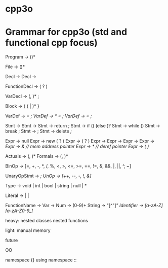 # cpp3o

# Grammar for cpp3o (std and functional cpp focus)

Program -> (<File>)*

File -> (<Decl>)*

Decl -> <FunctionDecl>
Decl -> <VarDecl>

FunctionDecl -> <Type> <FunctionName> ( <Formals>? ) <Block>

VarDecl -> <Type> <Identifier> (, <Identifier>)* ;

Block -> { (<Stmt> | <Decl>)* }

VarDef -> <Type> <Var> = <Expr> ;
VarDef -> * <Var> = <Expr> ;
VarDef -> <Var> = <Expr> ;

Stmt -> <VarDef>
Stmt -> <UnaryOpStmt>
Stmt -> return <Expr> ;
Stmt -> if (<Expr>) <Block> (else <Block>)?
Stmt -> while (<Expr>) <Block>
Stmt -> break ;
Stmt -> ;
Stmt -> delete <Var> ;

Expr -> null
Expr -> new <Type> ( <Actuals>? )
Expr -> <FunctionName> ( <Actuals>? )
Expr -> <Expr> <BinOp> <Expr>
Expr -> <UnOp> <Expr>
Expr -> <Literal>
Expr -> <Var>
Expr -> & <Var> // mem address pointer
Expr -> * <Var> // deref pointer
Expr -> ( <Expr> )

Actuals -> <Expr> (, <Expr>)*
Formals -> <Type> <Identifier> (, <Type> <Identifier>)*

BinOp -> [=, +, -, *, /, %, <, >, <=, >=, ==, !=, &, &&, |, ||, ^, ~]

UnaryOpStmt -> <UnaryOp> <Var> ; 
UnOp -> [++, --, -, !, &]

Type -> void | int | bool | string | null | <Type>*

Literal -> <Num> | <Bool> | <String>

FunctionName -> <Identifier>
Var -> <Identifier>
Num -> (0-9)+ 
String -> "[^"]*"
Identifier -> [a-zA-Z][a-zA-Z0-9_]*




heavy:
nested classes
nested functions


light:
manual memory


future

OO

namespace {}
using namespace <Identifier>
<Identifer> :: <Identifier>


